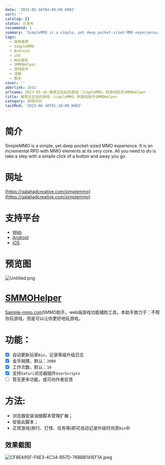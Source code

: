 ```yaml
---
date: '2023-05-16T04:00:00.000Z'
sort: ''
catalog: []
status: 已发布
recommend: 1
summary: 'SimpleMMO is a simple, yet deep pocket-sized MMO experience. It is an incremental RPG with MMO elements at its very core. All you need to do is take a step with a simple click of a button and away you go.'
tags:
  - 游戏推荐
  - SimpleMMO
  - Android
  - iOS
  - Web游戏
  - SMMOHelper
  - 游戏助手
  - 油猴
  - 脚本
cover: ''
abbrlink: 2652
urlname: 2023-05-16-推荐正在玩的游戏：SimpleMMO，附游戏助手SMMOHelper
title: 推荐正在玩的游戏：SimpleMMO，附游戏助手SMMOHelper
category: 游戏时间
lastMod: '2023-06-30T01:10:00.000Z'
---
```


# 简介


SimpleMMO is a simple, yet deep pocket-sized MMO experience. It is an incremental RPG with MMO elements at its very core. All you need to do is take a step with a simple click of a button and away you go.


# 网址


[https://galahadcreative.com/simplemmo](https://galahadcreative.com/simplemmo)


# 支持平台

- [Web](https://web.simple-mmo.com/)
- [Android](https://play.google.com/store/apps/details?id=dawsn.simplemmo&hl=en_GB&gl=US)
- [iOS](https://apps.apple.com/us/app/simplemmo-the-text-mmorpg/id1606898406)

# 预览图


![Untitled.png](https://prod-files-secure.s3.us-west-2.amazonaws.com/fe0af401-5374-4994-8815-96a0095f31d7/a4bf472e-76ef-4375-8393-902ca17ddae4/Untitled.png?X-Amz-Algorithm=AWS4-HMAC-SHA256&X-Amz-Content-Sha256=UNSIGNED-PAYLOAD&X-Amz-Credential=AKIAT73L2G45HZZMZUHI%2F20240531%2Fus-west-2%2Fs3%2Faws4_request&X-Amz-Date=20240531T095644Z&X-Amz-Expires=3600&X-Amz-Signature=c10310a6c58d6c55676467dc7db994aeecb8c17af7fec00de8f81e5f583457a6&X-Amz-SignedHeaders=host&x-id=GetObject)


# [SMMOHelper](https://github.com/bmqy/SMMOHelper)


[Sample-mmo.com](https://www.notion.so/bmqy/www.simple-mmo.com)SMMO助手，web端游戏功能辅助工具。本助手致力于：不帮你玩游戏，但是可以让你更好地玩游戏。


# 功能：

- [x] 自动更新玩家`Bio`，记录等级升级日志
- [x] 金币捐赠，默认：`2000`
- [x] 工作次数，默认：`10`
- [x] 支持`Safari`浏览器插件`UserScripts`
- [ ] 暂无更多功能，或可向作者反馈

# 方法:

- 浏览器安装油猴脚本管理扩展；
- 安装此脚本；
- 正常游戏(旅行、打怪、任务等)即可自动记录升级时间至`Bio`中

## 效果截图


![CF8EA95F-F6E3-4C34-B57D-76BBB141EF1A.jpeg](https://prod-files-secure.s3.us-west-2.amazonaws.com/fe0af401-5374-4994-8815-96a0095f31d7/1fabc8e3-7d7e-4d71-8142-2e4b2db51713/CF8EA95F-F6E3-4C34-B57D-76BBB141EF1A.jpeg?X-Amz-Algorithm=AWS4-HMAC-SHA256&X-Amz-Content-Sha256=UNSIGNED-PAYLOAD&X-Amz-Credential=AKIAT73L2G45HZZMZUHI%2F20240531%2Fus-west-2%2Fs3%2Faws4_request&X-Amz-Date=20240531T095644Z&X-Amz-Expires=3600&X-Amz-Signature=18106c0c6ebe772f42e5a66196ac9cd92e71bca50d53cefb899c203070343303&X-Amz-SignedHeaders=host&x-id=GetObject)

